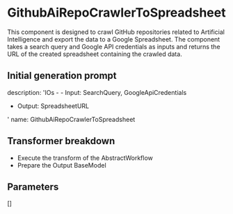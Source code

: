 
# GithubAiRepoCrawlerToSpreadsheet

This component is designed to crawl GitHub repositories related to Artificial Intelligence and export the data to a Google Spreadsheet. The component takes a search query and Google API credentials as inputs and returns the URL of the created spreadsheet containing the crawled data.


## Initial generation prompt
description: 'IOs - - Input: SearchQuery, GoogleApiCredentials

  - Output: SpreadsheetURL

  '
name: GithubAiRepoCrawlerToSpreadsheet


## Transformer breakdown
- Execute the transform of the AbstractWorkflow
- Prepare the Output BaseModel

## Parameters
[]

        